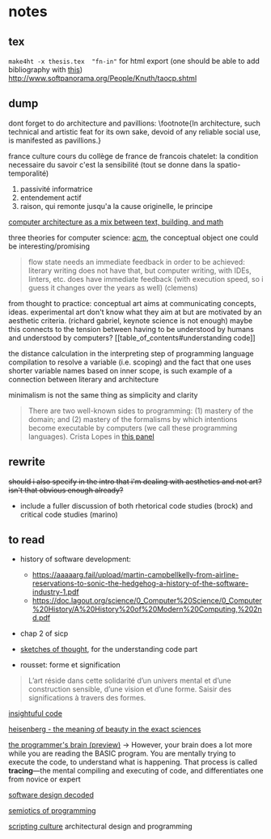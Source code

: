# notes

## tex

`make4ht -x thesis.tex  "fn-in"` for html export (one should be able to add bibliography with [this](https://tex.stackexchange.com/questions/358565/can-htlatex-be-used-with-biblatex-these-days))
http://www.softpanorama.org/People/Knuth/taocp.shtml

## dump

dont forget to do architecture and pavillions: \footnote{In architecture, such technical and artistic feat for its own sake, devoid of any reliable social use, is manifested as pavillions.}

france culture cours du collège de france  de francois chatelet: la condition necessaire du savoir c'est la sensibilité (tout se donne dans la spatio-temporalité)

1. passivité informatrice
2. entendement actif
3. raison, qui remonte jusqu'a la cause originelle, le principe

[computer architecture as a mix between text, building, and math](https://www.youtube.com/watch?v=kFT54hO1X8M)

three theories for computer science: [acm](https://dl.acm.org/doi/10.1007/s11023-007-9060-8), the conceptual object one could be interesting/promising

> flow state needs an immediate feedback in order to be achieved: literary writing does not have that, but computer writing, with IDEs, linters, etc. does have immediate feedback (with execution speed, so i guess it changes over the years as well) (clemens)

from thought to practice: conceptual art aims at communicating concepts, ideas. experimental art don't know what they aim at but are motivated by an aesthetic criteria. (richard gabriel, keynote science is not enough) maybe this connects to the tension between having to be understood by humans and understood by computers? [[table_of_contents#understanding code]]

the distance calculation in the interpreting step of programming language compilation to resolve a variable (i.e. scoping) and the fact that one uses shorter variable names based on inner scope, is such example of a connection between literary and architecture

minimalism is not the same thing as simplicity and clarity

> There are two well-known sides to programming: (1)  mastery of the domain; and (2) mastery of the formalisms by  which intentions become executable by computers (we call  these programming languages). Crista Lopes in [this panel](https://dl.acm.org/doi/10.1145/2814189.2818719)

## rewrite

~~should i also specify in the intro that i'm dealing with aesthetics and not art? isn't that obvious enough already?~~

- include a fuller discussion of both rhetorical code studies (brock) and critical code studies (marino)

## to read

- history of software development:
	- https://aaaaarg.fail/upload/martin-campbellkelly-from-airline-reservations-to-sonic-the-hedgehog-a-history-of-the-software-industry-1.pdf
	- https://doc.lagout.org/science/0_Computer%20Science/0_Computer%20History/A%20History%20of%20Modern%20Computing,%202nd.pdf
- chap 2 of sicp
- [sketches of thought](https://mitpress.mit.edu/books/sketches-thought), for the understanding code part

- rousset: forme et signification
> L’art réside dans cette solidarité d’un univers mental et d’une construction sensible, d’une vision et d’une forme. Saisir des significations à travers des formes.

[insightuful code](https://www.hillelwayne.com/post/cleverness/)

[heisenberg - the meaning of beauty in the exact sciences](https://inters.org/heisenberg-beauty-natural-science)

[the programmer's brain (preview)](https://www.manning.com/books/the-programmers-brain) -> However, your brain does a lot more while you are reading the BASIC program. You are mentally trying to execute the code, to understand what is happening. That process is called **tracing**—the mental compiling and executing of code, and differentiates one from novice or expert

[software design decoded](https://www.amazon.com/Software-Design-Decoded-Experts-Think/dp/0262035189)

[semiotics of programming](https://dl.acm.org/doi/book/10.5555/1805903)

[scripting culture](https://ebookcentral-proquest-com.proxy.library.nyu.edu/lib/nyulibrary-ebooks/detail.action?docID=697611) architectural design and programming
